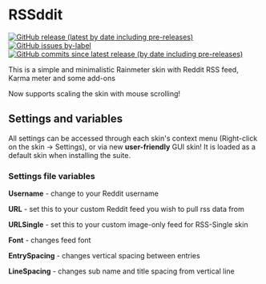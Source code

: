 # RSSddit
[![GitHub release (latest by date including pre-releases)](https://img.shields.io/github/v/release/SmileyDrag0n/RSSddit?include_prereleases)](https://github.com/SmileyDrag0n/RSSddit/releases) [![GitHub issues by-label](https://img.shields.io/github/issues/SmileyDrag0n/RSSddit/bug)](https://github.com/SmileyDrag0n/RSSddit/issues) [![GitHub commits since latest release (by date including pre-releases)](https://img.shields.io/github/commits-since/SmileyDrag0n/RSSddit/latest?include_prereleases)](https://github.com/SmileyDrag0n/RSSddit/commits)

This is a simple and minimalistic Rainmeter skin with Reddit RSS feed, Karma meter and some add-ons

Now supports scaling the skin with mouse scrolling!
## Settings and variables
All settings can be accessed through each skin's context menu (Right-click on the skin -> Settings), or via new **user-friendly** GUI skin! It is loaded as a default skin when installing the suite.

### Settings file variables

**Username** - change to your Reddit username

**URL** - set this to your custom Reddit feed you wish to pull rss data from

**URLSingle** - set this to your custom image-only feed for RSS-Single skin

**Font** - changes feed font

**EntrySpacing** - changes vertical spacing between entries

**LineSpacing** - changes sub name and title spacing from vertical line
